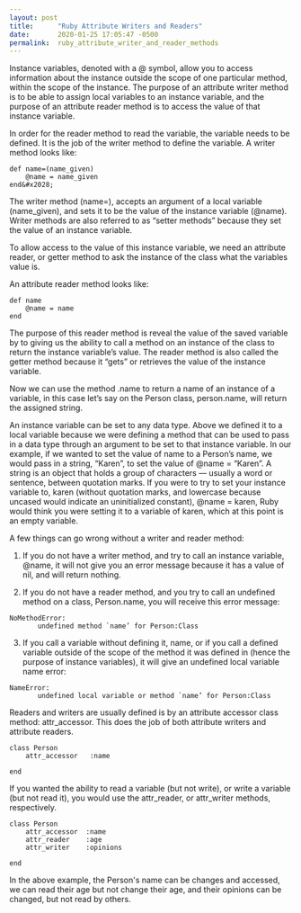 ```yaml
---
layout: post
title:      "Ruby Attribute Writers and Readers"
date:       2020-01-25 17:05:47 -0500
permalink:  ruby_attribute_writer_and_reader_methods
---
```



Instance variables, denoted with a @ symbol, allow you to access information about the instance outside the scope of one particular method, within the scope of the instance. The purpose of an attribute writer method is to be able to assign local variables to an instance variable, and the purpose of an attribute reader method is to access the value of that instance variable. 

In order for the reader method to read the variable, the variable needs to be defined. It is the job of the writer method to define the variable. A writer method looks like:&#x2028;

```
def name=(name_given)
	@name = name_given 
end&#x2028;
```

The writer method (name=), accepts an argument of a local variable (name_given), and sets it to be the value of the instance variable (@name). Writer methods are also referred to as “setter methods” because they set the value of an instance variable. 

To allow access to the value of this instance variable, we need an attribute reader, or getter method to ask the instance of the class what the variables value is. 

An attribute reader method looks like:

```
def name
	@name = name
end
```

The purpose of this reader method is reveal the value of the saved variable by to giving us the ability to call a method on an instance of the class to return the instance variable’s value. The reader method is also called the getter method because it “gets” or retrieves the value of the instance variable. 

Now we can use the method .name to return a name of an instance of a variable, in this case let’s say on the Person class, person.name, will return the assigned string. 

An instance variable can be set to any data type. Above we defined it to a local variable because we were defining a method that can be used to pass in a data type through an argument to be set to that instance variable. In our example, if we wanted to set the value of name to a Person’s name, we would pass in a string, “Karen”, to set the value of @name = “Karen”. A string is an object that holds a group of characters — usually a word or sentence, between quotation marks. If you were to try to set your instance variable to, karen (without quotation marks, and lowercase because uncased would indicate an uninitialized constant), @name = karen, Ruby would think you were setting it to a variable of karen, which at this point is an empty variable. 

A few things can go wrong without a writer and reader method:

1)  If you do not have a writer method, and try to call an instance variable, @name, it will not give you an error message because it has a value of nil, and will return nothing. 

2)  If you do not have a reader method, and you try to call an undefined method on a class, Person.name, you will receive this error message:

```
NoMethodError:
       undefined method `name’ for Person:Class
```

3)  If you call a variable without defining it, name, or if you call a defined variable outside of the scope of the method it was defined in (hence the purpose of instance variables), it will give an undefined local variable name error:

```
NameError:
       undefined local variable or method `name’ for Person:Class
```

Readers and writers are usually defined is by an attribute accessor class method: attr_accessor. This does the job of both attribute writers and attribute readers. 

```
class Person
	attr_accessor   :name 

end
```

If you wanted the ability to read a variable (but not write),  or write a variable (but not read it), you would use the attr_reader, or attr_writer methods, respectively.

```
class Person
	attr_accessor  :name 
	attr_reader    :age
	attr_writer    :opinions

end
```

In the above example, the Person's name can be changes and accessed, we can read their age but not change their age, and their opinions can be changed, but not read by others. 




